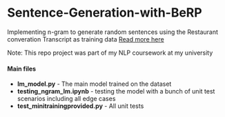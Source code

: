 # Sentence-Generation-with-BeRP
Implementing n-gram to generate random sentences using the Restaurant converation Transcript as training data [Read more here](https://www1.icsi.berkeley.edu/Speech/berp.html)

Note: This repo project was part of my NLP coursework at my university

#### Main files
- **lm_model.py** - The main model trained on the dataset
- **testing_ngram_lm.ipynb** - testing the model with a bunch of unit test scenarios including all edge cases
- **test_minitrainingprovided.py** - All unit tests
